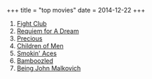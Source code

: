 +++
title = "top movies"
date = 2014-12-22
+++

1.  [Fight Club]
2.  [Requiem for A Dream]
3.  [Precious]
4.  [Children of Men]
5.  [Smokin\' Aces]
6.  [Bamboozled]
7.  [Being John Malkovich]

  [Fight Club]: http://movies.tshepang.net/fight-club-1999
  [Requiem for A Dream]: http://movies.tshepang.net/requiem-for-a-dream-2000
  [Precious]: http://movies.tshepang.net/precious-2009
  [Children of Men]: http://movies.tshepang.net/children-of-men-2006
  [Smokin\' Aces]: http://movies.tshepang.net/smokin-aces-2006
  [Bamboozled]: http://movies.tshepang.net/bamboozled-2000
  [Being John Malkovich]: http://movies.tshepang.net/being-john-malkovich-1999
